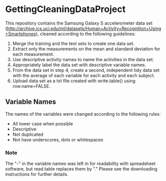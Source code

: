 # GettingCleaningDataProject
This repository contains the Samsung Galaxy S accelerometer data set (http://archive.ics.uci.edu/ml/datasets/Human+Activity+Recognition+Using+Smartphones), cleaned according to the following guidelines:

1. Merge the training and the test sets to create one data set.
2. Extract only the measurements on the mean and standard deviation for each measurement. 
3. Use descriptive activity names to name the activities in the data set.
4. Appropriately label the data set with descriptive variable names. 
5. From the data set in step 4, create a second, independent tidy data set with the average of each variable for each activity and each subject.
6. Upload data set as a txt file created with write.table() using row.name=FALSE.


## Variable Names
The names of the variables were changed according to the following rules: 

* All lower case when possible
* Descriptive
* Not duplicated
* Not have underscores, dots or whitespaces

### Note 
The "-" in the variable names was left in for readability with spreadsheet software, but read.table replaces them by "." Please see the downloading instructions for further details.
 

